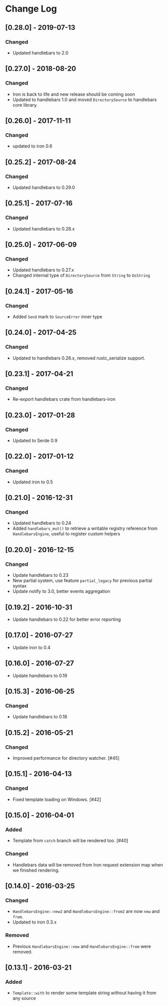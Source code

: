 # Change Log

## [0.28.0] - 2019-07-13

### Changed

* Updated handlebars to 2.0

## [0.27.0] - 2018-08-20

### Changed

* Iron is back to life and new release should be coming soon
* Updated to handlebars 1.0 and moved `DirectorySource` to handlebars
  core library.

## [0.26.0] - 2017-11-11

### Changed

* updated to iron 0.6

## [0.25.2] - 2017-08-24

### Changed

* Updated handlebars to 0.29.0

## [0.25.1] - 2017-07-16

### Changed

* Updated handlebars to 0.28.x

## [0.25.0] - 2017-06-09

### Changed

* Updated handlebars to 0.27.x
* Changed internal type of `DirectorySource` from `String` to `OsString`

## [0.24.1] - 2017-05-16

### Changed

* Added `Send` mark to `SourceError` inner type

## [0.24.0] - 2017-04-25

### Changed

* Updated to handlebars 0.26.x, removed rustc_serialize support.

## [0.23.1] - 2017-04-21

### Changed

* Re-export handlebars crate from handlebars-iron

## [0.23.0] - 2017-01-28

### Changed

* Updated to Serde 0.9

## [0.22.0] - 2017-01-12

### Changed

* Updated iron to 0.5

## [0.21.0] - 2016-12-31

### Changed

* Updated handlebars to 0.24
* Added `handlebars_mut()` to retrieve a writable registry reference
  from `HandlebarsEngine`, useful to register custom helpers

## [0.20.0] - 2016-12-15

### Changed

* Update handlebars to 0.23
* New partial system, use feature `partial_legacy` for previous
  partial syntax
* Update notify to 3.0, better events aggregation

## [0.19.2] - 2016-10-31

* Update handlebars to 0.22 for better error reporting

## [0.17.0] - 2016-07-27

* Update iron to 0.4

## [0.16.0] - 2016-07-27

* Update handlebars to 0.19

## [0.15.3] - 2016-06-25

### Changed

* Update handlebars to 0.18

## [0.15.2] - 2016-05-21

### Changed

* Improved performance for directory watcher. [#45]

## [0.15.1] - 2016-04-13

### Changed

* Fixed template loading on Windows. [#42]

## [0.15.0] - 2016-04-01

### Added

* Template from `catch` branch will be rendered too. [#40]

### Changed

* Handlebars data will be removed from Iron request extension map when
  we finished rendering.

## [0.14.0] - 2016-03-25

### Changed

* `HandlebarsEngine::new2` and `HandlebarsEngine::from2` are now `new`
  and `from`.
* Updated to iron 0.3.x

### Removed

* Previous `HandlebarsEngine::new` and `HandlebarsEngine::from` were
  removed.

## [0.13.1] - 2016-03-21

### Added

* `Template::with` to render some template string without having it
  from any source
